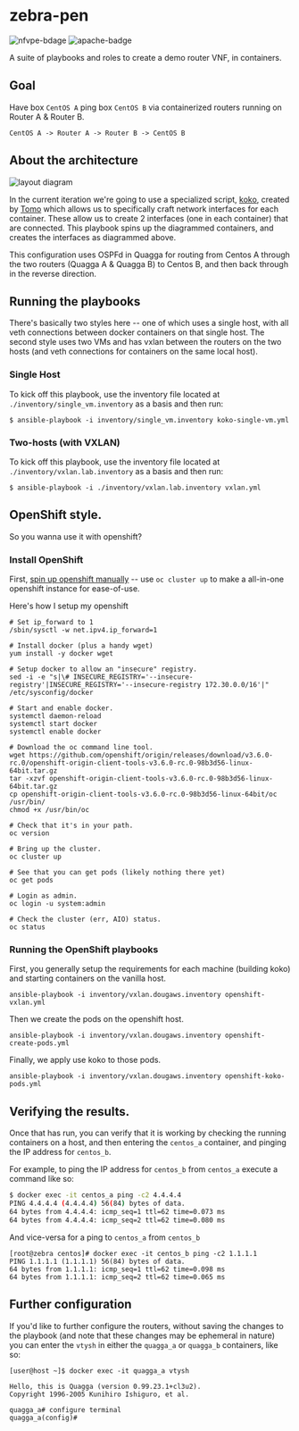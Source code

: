# zebra-pen

![nfvpe-bdage](https://img.shields.io/badge/nfvpe-approved-green.svg) ![apache-badge](https://img.shields.io/badge/license-Apache%20v2-blue.svg)

A suite of playbooks and roles to create a demo router VNF, in containers.

## Goal

Have box `CentOS A` ping box `CentOS B` via containerized routers running on Router A & Router B.

```
CentOS A -> Router A -> Router B -> CentOS B
```

## About the architecture

![layout diagram](http://i.imgur.com/oXQQWjy.png)

In the current iteration we're going to use a specialized script, [koko](https://github.com/redhat-nfvpe/koko), created by [Tomo](https://github.com/s1061123) which allows us to specifically craft network interfaces for each container. These allow us to create 2 interfaces (one in each container) that are connected. This playbook spins up the diagrammed containers, and creates the interfaces as diagrammed above.

This configuration uses OSPFd in Quagga for routing from Centos A through the two routers (Quagga A & Quagga B) to Centos B, and then back through in the reverse direction.

## Running the playbooks

There's basically two styles here -- one of which uses a single host, with all veth connections between docker containers on that single host. The second style uses two VMs and has vxlan between the routers on the two hosts (and veth connections for containers on the same local host).

### Single Host

To kick off this playbook, use the inventory file located at `./inventory/single_vm.inventory` as a basis and then run:

```
$ ansible-playbook -i inventory/single_vm.inventory koko-single-vm.yml
```

### Two-hosts (with VXLAN)

To kick off this playbook, use the inventory file located at `./inventory/vxlan.lab.inventory` as a basis and then run:

```
$ ansible-playbook -i ./inventory/vxlan.lab.inventory vxlan.yml
```

## OpenShift style.

So you wanna use it with openshift?

### Install OpenShift


First, [spin up openshift manually](https://github.com/openshift/origin/blob/master/docs/cluster_up_down.md) -- use `oc cluster up` to make a all-in-one openshift instance for ease-of-use.

Here's how I setup my openshift

```
# Set ip_forward to 1
/sbin/sysctl -w net.ipv4.ip_forward=1

# Install docker (plus a handy wget)
yum install -y docker wget

# Setup docker to allow an "insecure" registry.
sed -i -e "s|\# INSECURE_REGISTRY='--insecure-registry'|INSECURE_REGISTRY='--insecure-registry 172.30.0.0/16'|" /etc/sysconfig/docker

# Start and enable docker.
systemctl daemon-reload
systemctl start docker
systemctl enable docker

# Download the oc command line tool.
wget https://github.com/openshift/origin/releases/download/v3.6.0-rc.0/openshift-origin-client-tools-v3.6.0-rc.0-98b3d56-linux-64bit.tar.gz
tar -xzvf openshift-origin-client-tools-v3.6.0-rc.0-98b3d56-linux-64bit.tar.gz 
cp openshift-origin-client-tools-v3.6.0-rc.0-98b3d56-linux-64bit/oc /usr/bin/
chmod +x /usr/bin/oc

# Check that it's in your path.
oc version

# Bring up the cluster.
oc cluster up

# See that you can get pods (likely nothing there yet)
oc get pods

# Login as admin.
oc login -u system:admin

# Check the cluster (err, AIO) status.
oc status
```

### Running the OpenShift playbooks

First, you generally setup the requirements for each machine (building koko) and starting containers on the vanilla host.

```
ansible-playbook -i inventory/vxlan.dougaws.inventory openshift-vxlan.yml 
```

Then we create the pods on the openshift host.

```
ansible-playbook -i inventory/vxlan.dougaws.inventory openshift-create-pods.yml
```

Finally, we apply use koko to those pods.

```
ansible-playbook -i inventory/vxlan.dougaws.inventory openshift-koko-pods.yml
```

## Verifying the results.

Once that has run, you can verify that it is working by checking the running containers on a host, and then entering the `centos_a` container, and pinging the IP address for `centos_b`.

For example, to ping the IP address for `centos_b` from `centos_a` execute a command like so:

```bash
$ docker exec -it centos_a ping -c2 4.4.4.4
PING 4.4.4.4 (4.4.4.4) 56(84) bytes of data.
64 bytes from 4.4.4.4: icmp_seq=1 ttl=62 time=0.073 ms
64 bytes from 4.4.4.4: icmp_seq=2 ttl=62 time=0.080 ms
```

And vice-versa for a ping to `centos_a` from `centos_b`

```
[root@zebra centos]# docker exec -it centos_b ping -c2 1.1.1.1
PING 1.1.1.1 (1.1.1.1) 56(84) bytes of data.
64 bytes from 1.1.1.1: icmp_seq=1 ttl=62 time=0.098 ms
64 bytes from 1.1.1.1: icmp_seq=2 ttl=62 time=0.065 ms
```

## Further configuration

If you'd like to further configure the routers, without saving the changes to the playbook (and note that these changes may be ephemeral in nature) you can enter the `vtysh` in either the `quagga_a` or `quagga_b` containers, like so:

```
[user@host ~]$ docker exec -it quagga_a vtysh

Hello, this is Quagga (version 0.99.23.1+cl3u2).
Copyright 1996-2005 Kunihiro Ishiguro, et al.

quagga_a# configure terminal 
quagga_a(config)# 
```
